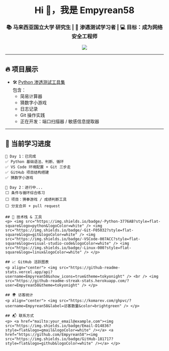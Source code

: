 <h1 align="center">Hi 👋，我是 Empyrean58</h1>
<h3 align="center">📚 马来西亚国立大学 研究生 | 🚀 渗透测试学习者 | 💻 目标：成为网络安全工程师</h3>

<p align="center">
  <img src="https://readme-typing-svg.herokuapp.com?font=Fira+Code&size=20&pause=1000&color=00C1FF&center=true&vCenter=true&width=435&lines=热爱安全；热爱Python；热爱探索技术的本质！" />
</p>

---

## 🔥 项目展示

- 🛠️ [Python 渗透测试工具集](https://github.com/Empyrean58/python-pentest-tools)  
  包含：
  - 简易计算器
  - 猜数字小游戏
  - 日志记录
  - Git 操作实践
  - 正在开发：端口扫描器 / 敏感信息提取器

---

## 🧠 当前学习进度

```text
📌 Day 1：已完成
✅ Python 基础语法、判断、循环
✅ VS Code 环境配置 + Git 三步走
✅ GitHub 项目结构搭建
✅ 猜数字小游戏

📌 Day 2：进行中...
⬜ 条件与循环综合练习
⬜ 项目：猜拳游戏 / 成绩判断工具
⬜ 分支合并 + pull request

## 🧰 技术栈 & 工具
<p> <img src="https://img.shields.io/badge/-Python-3776AB?style=flat-square&logo=python&logoColor=white" /> <img src="https://img.shields.io/badge/-Git-F05032?style=flat-square&logo=git&logoColor=white" /> <img src="https://img.shields.io/badge/-VSCode-007ACC?style=flat-square&logo=visual-studio-code&logoColor=white" /> <img src="https://img.shields.io/badge/-Linux-000?style=flat-square&logo=linux&logoColor=white" /> </p>

## 📈 GitHub 活跃图表
<p align="center"> <img src="https://github-readme-stats.vercel.app/api?username=Empyrean58&show_icons=true&theme=tokyonight" /> <br /> <img src="https://github-readme-streak-stats.herokuapp.com/?user=Empyrean58&theme=tokyonight" /> </p>

## 🌍 访客统计
<p align="center"> <img src="https://komarev.com/ghpvc/?username=Empyrean58&label=访客数量&color=brightgreen" /> </p>

## 📬 联系方式
<p> <a href="mailto:your_email@example.com"><img src="https://img.shields.io/badge/Email-D14836?style=flat&logo=gmail&logoColor=white" /></a> <a href="https://github.com/Empyrean58"><img src="https://img.shields.io/badge/GitHub-181717?style=flat&logo=github&logoColor=white" /></a> </p>
